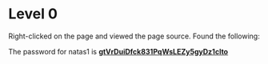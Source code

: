 # Level 0
Right-clicked on the page and viewed the page source.
Found the following:

The password for natas1 is <ins>**gtVrDuiDfck831PqWsLEZy5gyDz1clto**</ins>